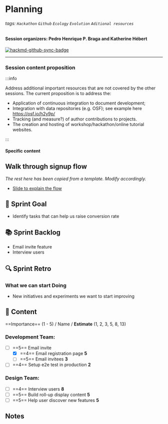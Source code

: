 # Planning
###### tags: `Hackathon` `Github` `Ecology` `Evolution` `Aditional resources`

#### Session organizers: Pedro Henrique P. Braga and Katherine Hébert

[![hackmd-github-sync-badge](https://hackmd.io/1PIQCPiqTCOp68BsCcw7Zw/badge)](https://hackmd.io/1PIQCPiqTCOp68BsCcw7Zw)

---

### Session content proposition

:::info

Address additional important resources that are not covered by the other sessions. The current proposition is to address the:

* Application of continuous integration to document development;
* Integration with data repositories (e.g. OSF); see example here https://osf.io/h2y9p/ 
* Tracking (and measure?) of author contributions to projects.
* The creation and hosting of workshop/hackathon/online tutorial websites.

:::

#### Specific content

## Walk through signup flow 

*The rest here has been copied from a template. Modify accordingly.*

- [Slide to explain the flow](/p/slide-example)

:dart: Sprint Goal
---
- Identify tasks that can help us raise conversion rate

:books: Sprint Backlog
---
- Email invite feature
- Interview users

:mag: Sprint Retro
---
### What we can start Doing
- New initiatives and experiments we want to start improving

:closed_book: Content
--
==Importance== (1 - 5) / Name / **Estimate** (1, 2, 3, 5, 8, 13)
### Development Team:
- [ ] ==5== Email invite
  - [x] ==4== Email registration page **5**
  - [ ] ==5== Email invitees **3**
- [ ] ==4== Setup e2e test in production **2**

### Design Team:
- [ ] ==4== Interview users **8**
- [ ] ==5== Build roll-up display content **5**
- [ ] ==5== Help user discover new features **5**

## Notes 
<!-- Other important details discussed during the meeting can be entered here. -->
